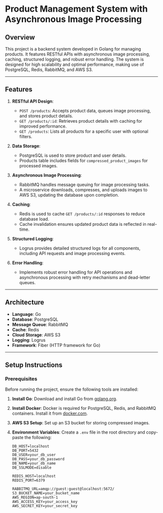 # Product Management System with Asynchronous Image Processing

## Overview

This project is a backend system developed in Golang for managing products. It features RESTful APIs with asynchronous image processing, caching, structured logging, and robust error handling. The system is designed for high scalability and optimal performance, making use of PostgreSQL, Redis, RabbitMQ, and AWS S3.

---

## Features

1. **RESTful API Design**:
   - `POST /products`: Accepts product data, queues image processing, and stores product details.
   - `GET /products/:id`: Retrieves product details with caching for improved performance.
   - `GET /products`: Lists all products for a specific user with optional filters.

2. **Data Storage**:
   - PostgreSQL is used to store product and user details.
   - Products table includes fields for `compressed_product_images` for processed images.

3. **Asynchronous Image Processing**:
   - RabbitMQ handles message queuing for image processing tasks.
   - A microservice downloads, compresses, and uploads images to AWS S3, updating the database upon completion.

4. **Caching**:
   - Redis is used to cache `GET /products/:id` responses to reduce database load.
   - Cache invalidation ensures updated product data is reflected in real-time.

5. **Structured Logging**:
   - Logrus provides detailed structured logs for all components, including API requests and image processing events.

6. **Error Handling**:
   - Implements robust error handling for API operations and asynchronous processing with retry mechanisms and dead-letter queues.

---

## Architecture

- **Language**: Go
- **Database**: PostgreSQL
- **Message Queue**: RabbitMQ
- **Cache**: Redis
- **Cloud Storage**: AWS S3
- **Logging**: Logrus
- **Framework**: Fiber (HTTP framework for Go)

---

## Setup Instructions

### Prerequisites

Before running the project, ensure the following tools are installed:

1. **Install Go**:
   Download and install Go from [golang.org](https://golang.org/dl/).

2. **Install Docker**:
   Docker is required for PostgreSQL, Redis, and RabbitMQ containers. Install it from [docker.com](https://www.docker.com/).

3. **AWS S3 Setup**:
   Set up an S3 bucket for storing compressed images.

4. **Environment Variables**:
   Create a `.env` file in the root directory and copy-paste the following:

   ```env
   DB_HOST=localhost
   DB_PORT=5432
   DB_USER=your_db_user
   DB_PASS=your_db_password
   DB_NAME=your_db_name
   DB_SSLMODE=disable

   REDIS_HOST=localhost
   REDIS_PORT=6379

   RABBITMQ_URL=amqp://guest:guest@localhost:5672/
   S3_BUCKET_NAME=your_bucket_name
   AWS_REGION=ap-south-1
   AWS_ACCESS_KEY=your_access_key
   AWS_SECRET_KEY=your_secret_key
